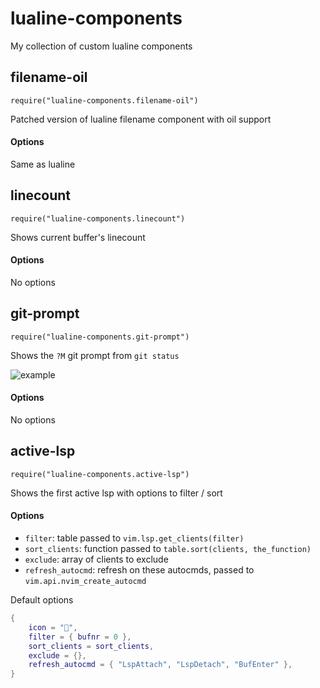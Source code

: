 # lualine-components

My collection of custom lualine components




## filename-oil

`require("lualine-components.filename-oil")`

Patched version of lualine filename component with oil support

#### Options

Same as lualine




## linecount

`require("lualine-components.linecount")`

Shows current buffer's linecount

#### Options

No options





## git-prompt

`require("lualine-components.git-prompt")`

Shows the `?M` git prompt from `git status`

![example](https://github.com/user-attachments/assets/bfff87a2-33e6-4341-abe6-bd479214dbfa)

#### Options

No options




## active-lsp

`require("lualine-components.active-lsp")`

Shows the first active lsp with options to filter / sort

#### Options

- `filter`: table passed to `vim.lsp.get_clients(filter)`
- `sort_clients`: function passed to `table.sort(clients, the_function)`
- `exclude`: array of clients to exclude
- `refresh_autocmd`: refresh on these autocmds, passed to `vim.api.nvim_create_autocmd`




Default options

```lua
{
    icon = "󰣖",
    filter = { bufnr = 0 },
    sort_clients = sort_clients,
    exclude = {},
    refresh_autocmd = { "LspAttach", "LspDetach", "BufEnter" },
}
```
